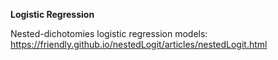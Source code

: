 **Logistic Regression**   

Nested-dichotomies logistic regression models:  https://friendly.github.io/nestedLogit/articles/nestedLogit.html
